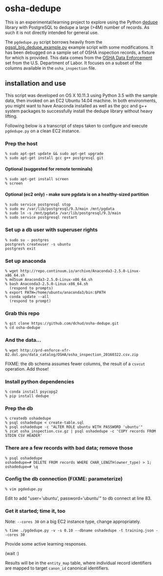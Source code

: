 # osha-dedupe

This is an experimental/learning project to explore using the Python
[dedupe](http://dedupe.readthedocs.org) library with PostgreSQL to
dedupe a large (>4M) number of records.  As such it is not directly
intended for general use.

The ```pgdedupe.py``` script borrows heavily from the
[pgsql_big_dedupe_example.py](http://datamade.github.io/dedupe-examples/docs/pgsql_big_dedupe_example.html)
example script with some modifications.  It has been debugged on a
sample set of OSHA inspection records, a fixture for which is
provided.  This data comes from the [OSHA Data
Enforcement](http://enforcedata.dol.gov/views/data_summary.php) set
from the U.S. Department of Labor.  It focuses on a subset of the
columns available in the ```osha_inspection``` file.


## installation and use

This script was developed on OS X 10.11.3 using Python 3.5 with the
sample data, then invoked on an EC2 Ubuntu 14.04 machine.  In both
environments, you might want to have Anaconda installed as well as
the gcc and g++ system packages to successfully install the dedupe
library without heavy lifting.

Following below is a transcript of steps taken to configure and 
execute ```pgdedupe.py``` on a clean EC2 instance.


### Prep the host
```
% sudo apt-get update && sudo apt-get upgrade
% sudo apt-get install gcc g++ postgresql git
```

#### Optional (suggested for remote terminals)
```
% sudo apt-get install screen
% screen
```

#### Optional (ec2 only) - make sure pgdata is on a healthy-sized partition
```
% sudo service postgresql stop
% sudo mv /var/lib/postgresql/9.3/main /mnt/pgdata
% sudo ln -s /mnt/pgdata /var/lib/postgresql/9.3/main
% sudo service postgresql restart
```

### Set up a db user with superuser rights
```
% sudo su - postgres
postgres% createuser -s ubuntu
postgres% exit
```

### Set up anaconda
```
% wget http://repo.continuum.io/archive/Anaconda3-2.5.0-Linux-x86_64.sh
% md5sum Anaconda3-2.5.0-Linux-x86_64.sh
% bash Anaconda3-2.5.0-Linux-x86_64.sh
  (respond to prompts)
% export PATH=/home/ubuntu/anaconda3/bin:$PATH
% conda update --all
  (respond to prompt)
```

### Grab this repo  
```
% git clone https://github.com/dchud/osha-dedupe.git
% cd osha-dedupe
```

### And the data...
```
% wget http://prd-enforce-xfr-02.dol.gov/data_catalog/OSHA/osha_inspection_20160322.csv.zip
```

FIXME: the db schema assumes fewer columns, the result of a
```csvcut``` operation.  Add those!


### Install python dependencies 
```
% conda install psycopg2
% pip install dedupe
```

### Prep the db
```
% createdb oshadedupe
% psql oshadedupe < create-table.sql
% psql oshadedupe -c "ALTER ROLE ubuntu WITH PASSWORD 'ubuntu'" 
% zcat osha_inspection.csv.gz | psql oshadedupe -c 'COPY records FROM STDIN CSV HEADER'
```

### There are a few records with bad data; remove those
```
% psql oshadedupe
oshadedupe=# DELETE FROM records WHERE CHAR_LENGTH(owner_type) > 1;
oshadedupe=# \q
``` 

### Config the db connection (FIXME: parameterize)
```
% vim pgdedupe.py
```

Edit to add "user='ubuntu', password='ubuntu'" to db connect at line 83.


### Get it started; time it, too

Note: ```--cores 30``` on a big EC2 instance type, change appropriately.

```
% time ./pgdedupe.py -v -s 0.10 --dbname oshadedupe -t training.json --cores 30
```

Provide some active learning responses.

(wait :)

Results will be in the ```entity_map``` table, where individual record
identifiers are mapped to target ```canon_id``` canonical identifiers.
